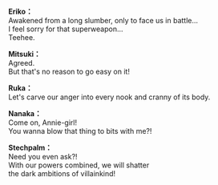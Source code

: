 # 

  
**Eriko：**  
Awakened from a long slumber, only to face us in battle...  
I feel sorry for that superweapon...  
 Teehee.  
  
**Mitsuki：**  
Agreed.  
 But that's no reason to go easy on it!  
  
**Ruka：**  
Let's carve our anger into every nook and cranny of its body.  
  
**Nanaka：**  
Come on, Annie-girl!  
You wanna blow that thing to bits with me?!  
  
**Stechpalm：**  
Need you even ask?!  
 With our powers combined, we will shatter  
the dark ambitions of villainkind!  

